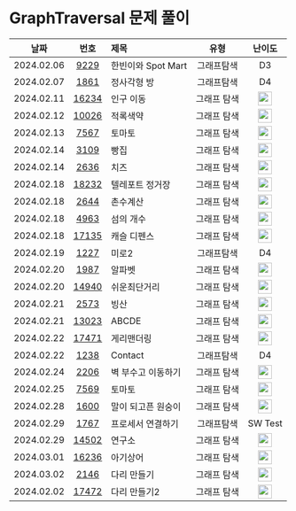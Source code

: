 # GraphTraversal 문제 풀이

|    날짜    |                      번호                       | 제목                              |       유형       |                                       난이도                                       |
| :--------: | :---------------------------------------------: | :-------------------------------- | :--------------: | :--------------------------------------------------------------------------------: |
| 2024.02.06 | [9229](https://swexpertacademy.com/main/code/problem/problemDetail.do?contestProbId=AW8Wj7cqbY0DFAXN)  | 한빈이와 Spot Mart       		   |       그래프탐색        | D3  |
| 2024.02.07 | [1861](https://swexpertacademy.com/main/code/problem/problemDetail.do?contestProbId=AV5LtJYKDzsDFAXc)  | 정사각형 방 				   	   |       그래프탐색        | D4  |
| 2024.02.11 | [16234](https://www.acmicpc.net/problem/16234)  | 인구 이동                             |   그래프 탐색  | <img height="25px" width="25px" src="https://static.solved.ac/tier_small/12.svg"/>  |
| 2024.02.12 | [10026](https://www.acmicpc.net/problem/10026)  | 적록색약                              |   그래프 탐색  | <img height="25px" width="25px" src="https://static.solved.ac/tier_small/11.svg"/>  |
| 2024.02.13 | [7567](https://www.acmicpc.net/problem/7567)    | 토마토                              	|   그래프 탐색  | <img height="25px" width="25px" src="https://static.solved.ac/tier_small/11.svg"/>  |
| 2024.02.14 | [3109](https://www.acmicpc.net/problem/3109)    | 빵집	                                |   그래프 탐색  | <img height="25px" width="25px" src="https://static.solved.ac/tier_small/14.svg"/>  |
| 2024.02.14 | [2636](https://www.acmicpc.net/problem/2636)    | 치즈	                                |   그래프 탐색  | <img height="25px" width="25px" src="https://static.solved.ac/tier_small/12.svg"/>  |
| 2024.02.18 | [18232](https://www.acmicpc.net/problem/18232)  | 텔레포트 정거장	                        |   그래프 탐색  | <img height="25px" width="25px" src="https://static.solved.ac/tier_small/9.svg"/>   |
| 2024.02.18 | [2644](https://www.acmicpc.net/problem/2644)    | 촌수계산		                        |   그래프 탐색  | <img height="25px" width="25px" src="https://static.solved.ac/tier_small/9.svg"/>   |
| 2024.02.18 | [4963](https://www.acmicpc.net/problem/4963)    | 섬의 개수		                        |   그래프 탐색  | <img height="25px" width="25px" src="https://static.solved.ac/tier_small/9.svg"/>   |
| 2024.02.18 | [17135](https://www.acmicpc.net/problem/17135)  | 캐슬 디펜스		                    |   그래프 탐색  | <img height="25px" width="25px" src="https://static.solved.ac/tier_small/13.svg"/>   |
| 2024.02.19 | [1227](https://swexpertacademy.com/main/code/problem/problemDetail.do?contestProbId=AV14wL9KAGkCFAYD)  | 미로2 				   	   		|       그래프탐색        | D4  |
| 2024.02.20 | [1987](https://www.acmicpc.net/problem/1987)    | 알파벳			                    |   그래프 탐색  | <img height="25px" width="25px" src="https://static.solved.ac/tier_small/12.svg"/>   |
| 2024.02.20 | [14940](https://www.acmicpc.net/problem/14940)  | 쉬운최단거리		                    |   그래프 탐색  | <img height="25px" width="25px" src="https://static.solved.ac/tier_small/10.svg"/>   |
| 2024.02.21 | [2573](https://www.acmicpc.net/problem/2573)	   | 빙산				                    |   그래프 탐색  | <img height="25px" width="25px" src="https://static.solved.ac/tier_small/12.svg"/>   |
| 2024.02.21 | [13023](https://www.acmicpc.net/problem/13023)  | ABCDE			                    |   그래프 탐색  | <img height="25px" width="25px" src="https://static.solved.ac/tier_small/11.svg"/>   |
| 2024.02.22 | [17471](https://www.acmicpc.net/problem/17471)  | 게리맨더링			                    |   그래프 탐색  | <img height="25px" width="25px" src="https://static.solved.ac/tier_small/12.svg"/>   |
| 2024.02.22 | [1238](https://swexpertacademy.com/main/code/problem/problemDetail.do?contestProbId=AV15B1cKAKwCFAYD)  | Contact					   	   		|       그래프탐색        | D4  |
| 2024.02.24 | [2206](https://www.acmicpc.net/problem/2206)    | 벽 부수고 이동하기			            |   그래프 탐색  | <img height="25px" width="25px" src="https://static.solved.ac/tier_small/13.svg"/>   |
| 2024.02.25 | [7569](https://www.acmicpc.net/problem/7569)    | 토마토			                    |   그래프 탐색  | <img height="25px" width="25px" src="https://static.solved.ac/tier_small/11.svg"/>   |
| 2024.02.28 | [1600](https://www.acmicpc.net/problem/1600)    | 말이 되고픈 원숭이			            |   그래프 탐색  | <img height="25px" width="25px" src="https://static.solved.ac/tier_small/13.svg"/>   |
| 2024.02.29 | [1767](https://swexpertacademy.com/main/code/problem/problemDetail.do?contestProbId=AV4suNtaXFEDFAUf)  | 프로세서 연결하기					   	   		|       그래프탐색        | SW Test  |
| 2024.02.29 | [14502](https://www.acmicpc.net/problem/14502)  | 연구소			                    |   그래프 탐색  | <img height="25px" width="25px" src="https://static.solved.ac/tier_small/12.svg"/>   |
| 2024.03.01 | [16236](https://www.acmicpc.net/problem/16236)  | 아기상어			                    |   그래프 탐색  | <img height="25px" width="25px" src="https://static.solved.ac/tier_small/13.svg"/>   |
| 2024.03.02 | [2146](https://www.acmicpc.net/problem/2146)    | 다리 만들기			                |   그래프 탐색  | <img height="25px" width="25px" src="https://static.solved.ac/tier_small/13.svg"/>   |
| 2024.02.02 | [17472](https://www.acmicpc.net/problem/17472)  | 다리 만들기2			                |   그래프 탐색  | <img height="25px" width="25px" src="https://static.solved.ac/tier_small/15.svg"/>   |

